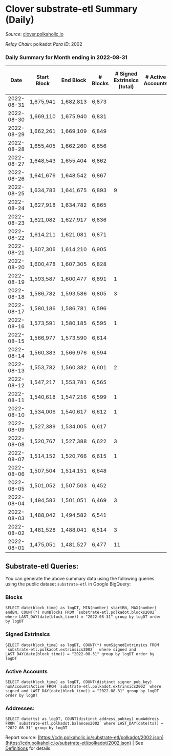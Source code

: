 # Clover substrate-etl Summary (Daily)

_Source_: [clover.polkaholic.io](https://clover.polkaholic.io)

*Relay Chain*: polkadot
*Para ID*: 2002



### Daily Summary for Month ending in 2022-08-31


| Date | Start Block | End Block | # Blocks | # Signed Extrinsics (total) | # Active Accounts | # Passive | # New | # Addresses with Balances | # Events | # Transfers | # XCM Transfers In | # XCM Transfers Out |
| ---- | ----------- | --------- | -------- | --------------------------- | ----------------- | --------- | ----- | ------------------------- | -------- | ----------- | ------------------ | ------------------- |
| 2022-08-31 | 1,675,941 | 1,682,813 | 6,873  |  |  |  |  | 3,651 | 15,224 | 10 ($23.15) |   |   |
| 2022-08-30 | 1,669,110 | 1,675,940 | 6,831  |  |  |  |  | 3,651 | 15,435 | 33 ($89,091.63) |   |   |
| 2022-08-29 | 1,662,261 | 1,669,109 | 6,849  |  |  |  |  | 3,648 | 15,841 | 62 ($82,689.76) |   |   |
| 2022-08-28 | 1,655,405 | 1,662,260 | 6,856  |  |  |  |  | 3,648 | 15,314 | 46 ($10,352.28) |   |   |
| 2022-08-27 | 1,648,543 | 1,655,404 | 6,862  |  |  |  |  | 3,647 | 15,224 | 24 ($59,105.97) |   |   |
| 2022-08-26 | 1,641,676 | 1,648,542 | 6,867  |  |  |  |  | 3,645 | 15,431 | 16 ($7,824.79) |   |   |
| 2022-08-25 | 1,634,783 | 1,641,675 | 6,893  | 9 |  |  |  | 3,644 | 15,275 | 35 ($8,708.74) |   |   |
| 2022-08-24 | 1,627,918 | 1,634,782 | 6,865  |  |  |  |  | 3,640 | 15,404 | 44 ($11,850.38) |   |   |
| 2022-08-23 | 1,621,082 | 1,627,917 | 6,836  |  |  |  |  | 3,633 | 15,237 | 8 ($1,773.22) |   |   |
| 2022-08-22 | 1,614,211 | 1,621,081 | 6,871  |  |  |  |  | 3,631 | 15,402 | 39 ($9,905.35) |   |   |
| 2022-08-21 | 1,607,306 | 1,614,210 | 6,905  |  |  |  |  | 3,627 | 15,469 | 31 ($20,330.94) |   |   |
| 2022-08-20 | 1,600,478 | 1,607,305 | 6,828  |  |  |  |  | 3,626 | 15,184 | 15 ($16,389.08) |   |   |
| 2022-08-19 | 1,593,587 | 1,600,477 | 6,891  | 1 |  |  |  | 3,625 | 16,388 | 32 ($74,116.14) |   |   |
| 2022-08-18 | 1,586,782 | 1,593,586 | 6,805  | 3 |  |  |  | 3,622 | 15,924 | 42 ($47,007.51) |   |   |
| 2022-08-17 | 1,580,186 | 1,586,781 | 6,596  |  |  |  |  | 3,619 | 15,565 | 39 ($135,094.48) |   |   |
| 2022-08-16 | 1,573,591 | 1,580,185 | 6,595  | 1 |  |  |  | 3,619 | 14,970 | 27 ($7,423.09) |   |   |
| 2022-08-15 | 1,566,977 | 1,573,590 | 6,614  |  |  |  |  | 3,611 | 15,287 | 43 ($6,824.50) |   |   |
| 2022-08-14 | 1,560,383 | 1,566,976 | 6,594  |  |  |  |  | 3,607 | 16,114 | 124 ($129,993.88) |   |   |
| 2022-08-13 | 1,553,782 | 1,560,382 | 6,601  | 2 |  |  |  | 3,604 | 14,740 | 33 ($33,901.85) |   |   |
| 2022-08-12 | 1,547,217 | 1,553,781 | 6,565  |  |  |  |  | 3,603 | 14,723 | 45 ($12,404.37) |   |   |
| 2022-08-11 | 1,540,618 | 1,547,216 | 6,599  | 1 |  |  |  | 3,597 | 17,825 | 174 ($167,833.32) |   |   |
| 2022-08-10 | 1,534,006 | 1,540,617 | 6,612  | 1 |  |  |  | 3,570 | 16,133 | 105 ($66,640.75) |   |   |
| 2022-08-09 | 1,527,389 | 1,534,005 | 6,617  |  |  |  |  | 3,558 | 14,777 | 14 ($140.81) |   |   |
| 2022-08-08 | 1,520,767 | 1,527,388 | 6,622  | 3 |  |  |  | 3,545 | 14,645 | 8 ($2,288.55) |   |   |
| 2022-08-07 | 1,514,152 | 1,520,766 | 6,615  | 1 |  |  |  | 3,543 | 14,487 | 11 ($53,277.67) |   |   |
| 2022-08-06 | 1,507,504 | 1,514,151 | 6,648  |  |  |  |  | 3,541 | 15,138 | 59 ($3,479.97) |   |   |
| 2022-08-05 | 1,501,052 | 1,507,503 | 6,452  |  |  |  |  | 3,539 | 14,729 | 24 ($1,600.52) |   |   |
| 2022-08-04 | 1,494,583 | 1,501,051 | 6,469  | 3 |  |  |  | 3,535 | 15,763 | 93 ($38,176.18) |   |   |
| 2022-08-03 | 1,488,042 | 1,494,582 | 6,541  |  |  |  |  | 3,531 | 14,834 | 36 ($10,656.08) |   |   |
| 2022-08-02 | 1,481,528 | 1,488,041 | 6,514  | 3 |  |  |  | 3,525 | 15,408 | 35 ($175,523.26) |   |   |
| 2022-08-01 | 1,475,051 | 1,481,527 | 6,477  | 11 |  |  |  | 3,486 | 14,510 | 8 ($158.98) |   |   |

## Substrate-etl Queries:
You can generate the above summary data using the following queries using the public dataset `substrate-etl` in Google BigQuery:


### Blocks
```
SELECT date(block_time) as logDT, MIN(number) startBN, MAX(number) endBN, COUNT(*) numBlocks FROM `substrate-etl.polkadot.blocks2002`  where LAST_DAY(date(block_time)) = "2022-08-31" group by logDT order by logDT
```


### Signed Extrinsics
```
SELECT date(block_time) as logDT, COUNT(*) numSignedExtrinsics FROM `substrate-etl.polkadot.extrinsics2002`  where signed and LAST_DAY(date(block_time)) = "2022-08-31" group by logDT order by logDT
```


### Active Accounts
```
SELECT date(block_time) as logDT, COUNT(distinct signer_pub_key) numAccountsActive FROM `substrate-etl.polkadot.extrinsics2002` where signed and LAST_DAY(date(block_time)) = "2022-08-31" group by logDT order by logDT
```


### Addresses:
```
SELECT date(ts) as logDT, COUNT(distinct address_pubkey) numAddress FROM `substrate-etl.polkadot.balances2002` where LAST_DAY(date(ts)) = "2022-08-31" group by logDT
```



Report source: [https://cdn.polkaholic.io/substrate-etl/polkadot/2002.json](https://cdn.polkaholic.io/substrate-etl/polkadot/2002.json) | See [Definitions](/DEFINITIONS.md) for details
